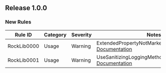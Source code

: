 ﻿## Release 1.0.0

### New Rules

Rule ID | Category | Severity | Notes
--------|----------|----------|-------
RockLib0000 | Usage | Warning | ExtendedPropertyNotMarkedSafeToLogAnalyzer, [Documentation](https://github.com/RockLib/RockLib.Analyzers/blob/main/Rules/RockLib0000.md)
RockLib0001 | Usage | Warning | UseSanitizingLoggingMethodAnalyzer, [Documentation](https://github.com/RockLib/RockLib.Analyzers/blob/main/Rules/RockLib0001.md)
